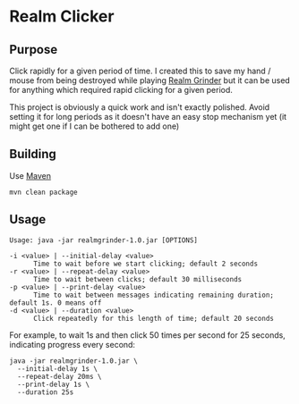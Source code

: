 # Realm Clicker

## Purpose

Click rapidly for a given period of time. I created this to save my hand / mouse
from being destroyed while playing [Realm Grinder](http://www.kongregate.com/games/DivineGames/realm-grinder)
but it can be used for anything which required rapid clicking for a given period.

This project is obviously a quick work and isn't exactly polished. Avoid setting it for long periods as
it doesn't have an easy stop mechanism yet (it might get one if I can be bothered to add one)

## Building

Use [Maven](https://maven.apache.org/)

    mvn clean package

## Usage

    Usage: java -jar realmgrinder-1.0.jar [OPTIONS]

    -i <value> | --initial-delay <value>
          Time to wait before we start clicking; default 2 seconds
    -r <value> | --repeat-delay <value>
          Time to wait between clicks; default 30 milliseconds
    -p <value> | --print-delay <value>
          Time to wait between messages indicating remaining duration; default 1s. 0 means off
    -d <value> | --duration <value>
          Click repeatedly for this length of time; default 20 seconds

For example, to wait 1s and then click 50 times per second for 25 seconds, indicating progress every second:

    java -jar realmgrinder-1.0.jar \
      --initial-delay 1s \
      --repeat-delay 20ms \
      --print-delay 1s \
      --duration 25s
